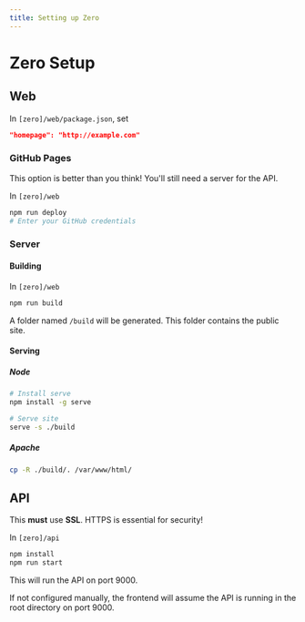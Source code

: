 ```yaml
---
title: Setting up Zero
---
```


# Zero Setup

## Web

In `[zero]/web/package.json`, set

```json
"homepage": "http://example.com"
```

### GitHub Pages

This option is better than you think! You'll still need a server for the API.

In `[zero]/web`

```bash
npm run deploy
# Enter your GitHub credentials
```

### Server

#### Building

In `[zero]/web`

```bash
npm run build
```

A folder named `/build` will be generated. This folder contains the public site.

#### Serving

##### Node

```bash
# Install serve
npm install -g serve

# Serve site
serve -s ./build
```

##### Apache

```bash
cp -R ./build/. /var/www/html/
```

## API

This **must** use **SSL**. HTTPS is essential for security!

In `[zero]/api`

```bash
npm install
npm run start
```

This will run the API on port 9000.

If not configured manually, the frontend will assume the API is running in the
root directory on port 9000.
